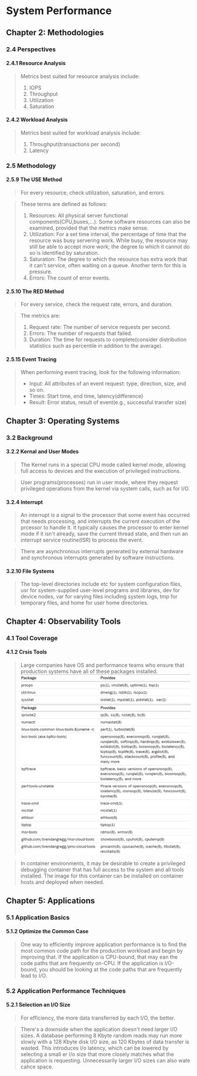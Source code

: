 # System Performance
## Chapter 2: Methodologies
### 2.4 Perspectives
#### 2.4.1 Resource Analysis
> Metrics best suited for resource analysis include:
> 1. IOPS 
> 2. Throughput
> 3. Utilization
> 4. Saturation

#### 2.4.2 Workload Analysis
> Metrics best suited for workload analysis include:
> 1. Throughput(transactions per second)
> 2. Latency

### 2.5 Methodology
#### 2.5.9 The USE Method
> For every resource, check utilization, saturation, and errors.

> These terms are defined as follows:
> 1. Resources: All physical server functional components(CPU,buses,...). Some software resources can also be examined, provided that the metrics make sense. 
> 2. Utilization: For a set time interval, the percentage of time that the resource was busy servering work. While busy, the resource may still be able to accept more work; the degree to which it cannot do so is identified by saturation. 
> 3. Saturation: The degree to which the resource has extra work that it can't service, often waiting on a queue. Another term for this is pressure.
> 4. Errors: The count of error events.

#### 2.5.10 The RED Method
> For every service, check the request rate, errors, and duration.

> The metrics are:
> 1. Request rate: The number of service requests per second.
> 2. Errors: The number of requests that failed.
> 3. Duration: The time for requests to complete(consider distribution statistics such as percentile in addition to the average).

#### 2.5.15 Event Tracing
> When performing event tracing, look for the following information:
>- Input: All attributes of an event request: type, direction, size, and so on.
>- Times: Start time, end time, latency(difference)
>- Result: Error status, result of event(e.g., successful transfer size)

## Chapter 3: Operating Systems
### 3.2 Background
#### 3.2.2 Kernal and User Modes
> The Kernel runs in a special CPU mode called kernel mode, allowing full access to devices and the execution of privileged instructions.

> User programs(processes) run in user mode, where they request privileged operations from the kernel via system calls, such as for I/O.
#### 3.2.4 Interrupt
> An interrupt is a signal to the processor that some event has occurred that needs processing, and interrupts the current execution of the prcessor to handle it. It typically causes the processor to enter kernel mode if it isn't already, save the current thread state, and then run an interrupt service routine(ISR) to process the event.

> There are asynchronous interrupts generated by external hardware and synchronous interrupts generated by software instructions.

#### 3.2.10 File Systems
> The top-level directories include etc for system configuration files, usr for system-supplied user-level programs and libraries, dev for device nodes, var for varying files including system logs, tmp for temporary files, and home for user home directories.

## Chapter 4: Observability Tools
### 4.1 Tool Coverage
#### 4.1.2 Crsis Tools
> Large companies have OS and performance teams who ensure that production systems have all of these packages installed. 
> ![](img/411tools.png)
> ![](img/412tools.png)

> In container environments, it may be desirable to create a privileged debugging container that has full access to the system and all tools installed. The image for this container can be installed on container hosts and deployed when needed.

## Chapter 5: Applications
### 5.1 Application Basics
#### 5.1.2 Optimize the Common Case
> One way to efficiently improve application performance is to find the most common code path for the production workload and begin by improving that. If the application is CPU-bound, that may ean the code paths that are frequently on-CPU. If the application is I/O-bound, you should be looking at the code paths that are frequently lead to I/O.

### 5.2 Application Performance Techniques
#### 5.2.1 Selection an I/O Size
> For efficiency, the more data transferred by each I/O, the better.

> There's a downside when the application doesn't need larger I/O sizes. A database performing 8 Kbyte random reads may run more slowly with a 128 Kbyte disk I/O size, as 120 Kbytes of data transfer is wasted. This introduces I/o latency, which can be lowered by selecting a small er I/o size that more closely matches what the application is requesting. Unnecessarily larger I/O sizes can also wate cahce space.
